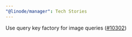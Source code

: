 ```yaml
---
"@linode/manager": Tech Stories
---
```


Use query key factory for image queries ([#10302](https://github.com/linode/manager/pull/10302))
